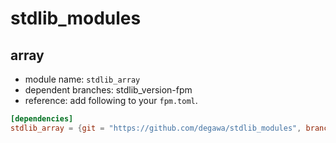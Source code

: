 # stdlib_modules
## array
- module name: `stdlib_array`
- dependent branches: stdlib_version-fpm
- reference: add following to your `fpm.toml`.

```toml
[dependencies]
stdlib_array = {git = "https://github.com/degawa/stdlib_modules", branch="stdlib_array-fpm"}
```
